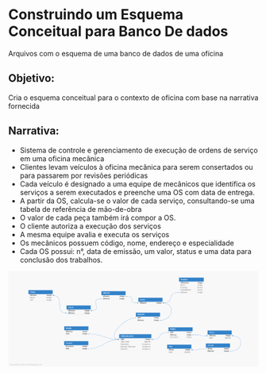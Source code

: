 # Construindo um Esquema Conceitual para Banco De dados
Arquivos com o esquema de uma banco de dados de uma oficina

## Objetivo:
Cria o esquema conceitual para o contexto de oficina com base na narrativa fornecida

## Narrativa:
* Sistema de controle e gerenciamento de execução de ordens de serviço em uma oficina mecânica
* Clientes levam veículos à oficina mecânica para serem consertados ou para passarem por revisões  periódicas
* Cada veículo é designado a uma equipe de mecânicos que identifica os serviços a serem executados e preenche uma OS com data de entrega.
* A partir da OS, calcula-se o valor de cada serviço, consultando-se uma tabela de referência de mão-de-obra
* O valor de cada peça também irá compor a OS.
* O cliente autoriza a execução dos serviços
* A mesma equipe avalia e executa os serviços
* Os mecânicos possuem código, nome, endereço e especialidade
* Cada OS possui: n°, data de emissão, um valor, status e uma data para conclusão dos trabalhos.

![alt text](https://github.com/Calteryeker/db-review/blob/main/Construindo%20um%20Esquema%20Conceitual%20para%20Banco%20De%20dados/oficina_1.png)
